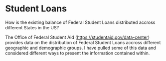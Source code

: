 # Student Loans

How is the existing balance of Federal Student Loans distributed accross different States in the US?

The Office of Federal Student Aid (https://studentaid.gov/data-center) provides data on the distribution of Federal Student Loans accross different geographic and demographic groups.
I have pulled some of this data and considered different ways to present the information contained within.
